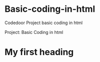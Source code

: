 # Basic-coding-in-html
Codedoor Project basic coding in html

<!DOCTYPE>
  <html>
    <head>
      Project: Basic Coding in html
    </head>
    <body>
      <h1>My first heading</h1>
    </body>
</html>
